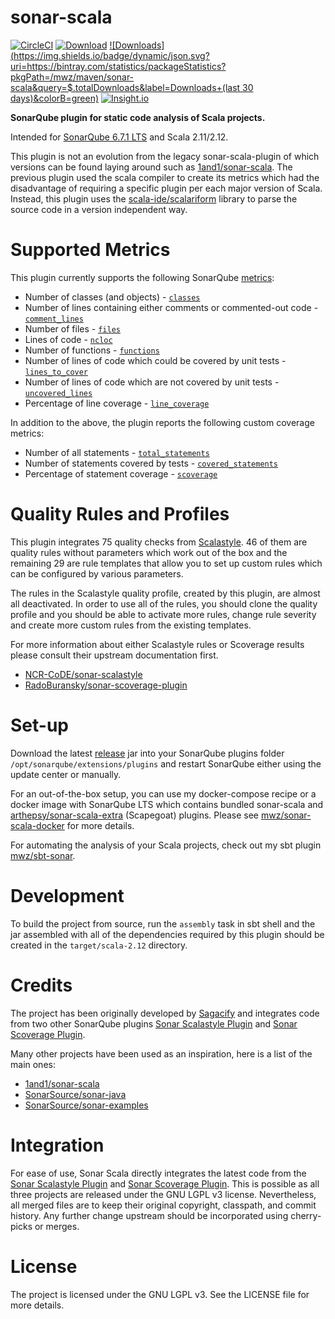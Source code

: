 # sonar-scala
[![CircleCI](https://img.shields.io/circleci/project/github/mwz/sonar-scala/master.svg?label=Build)](https://circleci.com/gh/mwz/sonar-scala)
[![Download](https://api.bintray.com/packages/mwz/maven/sonar-scala/images/download.svg)](https://bintray.com/mwz/maven/sonar-scala/_latestVersion)
[![Downloads](https://img.shields.io/badge/dynamic/json.svg?uri=https://bintray.com/statistics/packageStatistics?pkgPath=/mwz/maven/sonar-scala&query=$.totalDownloads&label=Downloads+(last 30 days)&colorB=green)](https://bintray.com/mwz/maven/sonar-scala#statistics)
[![Insight.io](https://img.shields.io/badge/Insight.io-Ready-brightgreen.svg)](https://insight.io/github.com/mwz/sonar-scala)

**SonarQube plugin for static code analysis of Scala projects.**

Intended for [SonarQube 6.7.1 LTS](https://www.sonarqube.org/downloads) and Scala 2.11/2.12.

This plugin is not an evolution from the legacy sonar-scala-plugin of which versions can be found laying around such as [1and1/sonar-scala](https://github.com/1and1/sonar-scala).
The previous plugin used the scala compiler to create its metrics which had the disadvantage of requiring a specific plugin per each major version of Scala.
Instead, this plugin uses the [scala-ide/scalariform](https://github.com/scala-ide/scalariform) library to parse the source code in a version independent way.


# Supported Metrics
This plugin currently supports the following SonarQube [metrics](https://docs.sonarqube.org/display/SONAR/Metric+Definitions):
- Number of classes (and objects) - [`classes`](https://docs.sonarqube.org/display/SONAR/Metric+Definitions#MetricDefinitions-Size)
- Number of lines containing either comments or commented-out code - [`comment_lines`](https://docs.sonarqube.org/display/SONAR/Metric+Definitions#MetricDefinitions-Size)
- Number of files - [`files`](https://docs.sonarqube.org/display/SONAR/Metric+Definitions#MetricDefinitions-Size)
- Lines of code - [`ncloc`](https://docs.sonarqube.org/display/SONAR/Metric+Definitions#MetricDefinitions-Size)
- Number of functions - [`functions`](https://docs.sonarqube.org/display/SONAR/Metric+Definitions#MetricDefinitions-Size)
- Number of lines of code which could be covered by unit tests - [`lines_to_cover`](https://docs.sonarqube.org/display/SONAR/Metric+Definitions#MetricDefinitions-Tests)
- 	Number of lines of code which are not covered by unit tests - [`uncovered_lines`](https://docs.sonarqube.org/display/SONAR/Metric+Definitions#MetricDefinitions-Tests)
- Percentage of line coverage - [`line_coverage`](https://docs.sonarqube.org/display/SONAR/Metric+Definitions#MetricDefinitions-Tests)

In addition to the above, the plugin reports the following custom coverage metrics:
 - Number of all statements - [`total_statements`](https://github.com/mwz/sonar-scala/blob/5148c92cabd5386f9eb160ee20f4b8eae74b0023/src/main/scala/com/buransky/plugins/scoverage/measure/ScalaMetrics.scala#L59)
 - Number of statements covered by tests - [`covered_statements`](https://github.com/mwz/sonar-scala/blob/5148c92cabd5386f9eb160ee20f4b8eae74b0023/src/main/scala/com/buransky/plugins/scoverage/measure/ScalaMetrics.scala#L51)
 - Percentage of statement coverage - [`scoverage`](https://github.com/mwz/sonar-scala/blob/5148c92cabd5386f9eb160ee20f4b8eae74b0023/src/main/scala/com/buransky/plugins/scoverage/measure/ScalaMetrics.scala#L41)


# Quality Rules and Profiles
This plugin integrates 75 quality checks from [Scalastyle](http://www.scalastyle.org/rules-1.0.0.html). 46 of them are quality rules without parameters which work out of the box and the remaining 29 are rule templates that allow you to set up custom rules which can be configured by various parameters.

The rules in the Scalastyle quality profile, created by this plugin, are almost all deactivated. In order to use all of the rules, you should clone the quality profile and you should be able to activate more rules, change rule severity and create more custom rules from the existing templates.

For more information about either Scalastyle rules or Scoverage results please consult their upstream documentation first.

- [NCR-CoDE/sonar-scalastyle](https://github.com/NCR-CoDE/sonar-scalastyle)
- [RadoBuransky/sonar-scoverage-plugin](https://github.com/RadoBuransky/sonar-scoverage-plugin)


# Set-up
Download the latest [release](https://github.com/mwz/sbt-sonar/releases) jar into your SonarQube plugins folder `/opt/sonarqube/extensions/plugins` and restart SonarQube either using the update center or manually.

For an out-of-the-box setup, you can use my docker-compose recipe or a docker image with SonarQube LTS which contains bundled sonar-scala and [arthepsy/sonar-scala-extra](https://github.com/arthepsy/sonar-scala-extra) (Scapegoat) plugins. Please see [mwz/sonar-scala-docker](https://github.com/mwz/sonar-scala-docker) for more details.

For automating the analysis of your Scala projects, check out my sbt plugin [mwz/sbt-sonar](https://github.com/mwz/sbt-sonar).


# Development
To build the project from source, run the `assembly` task in sbt shell and the jar assembled with all of the dependencies required by this plugin should be created in the `target/scala-2.12` directory. 


# Credits
The project has been originally developed by [Sagacify](https://github.com/Sagacify/sonar-scala) and integrates code from two other SonarQube plugins [Sonar Scalastyle Plugin](https://github.com/NCR-CoDE/sonar-scalastyle) and [Sonar Scoverage Plugin](https://github.com/RadoBuransky/sonar-scoverage-plugin).

Many other projects have been used as an inspiration, here is a list of the main ones:

- [1and1/sonar-scala](https://github.com/1and1/sonar-scala)
- [SonarSource/sonar-java](https://github.com/SonarSource/sonar-java)
- [SonarSource/sonar-examples](https://github.com/SonarSource/sonar-examples)


# Integration
For ease of use, Sonar Scala directly integrates the latest code from the [Sonar Scalastyle Plugin](https://github.com/NCR-CoDE/sonar-scalastyle) and [Sonar Scoverage Plugin](https://github.com/RadoBuransky/sonar-scoverage-plugin). This is possible as all three projects are released under the GNU LGPL v3 license. Nevertheless, all merged files are to keep their original copyright, classpath, and commit history. Any further change upstream should be incorporated using cherry-picks or merges.


# License
The project is licensed under the GNU LGPL v3. See the LICENSE file for more details.
